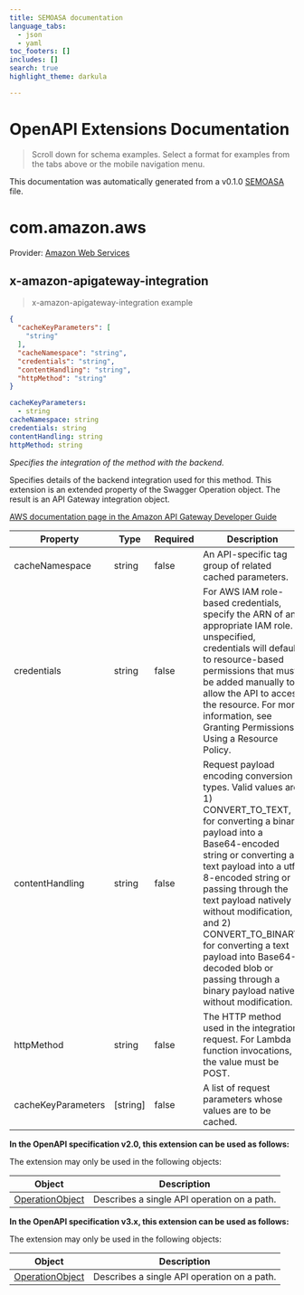 ```yaml
---
title: SEMOASA documentation
language_tabs:
  - json
  - yaml
toc_footers: []
includes: []
search: true
highlight_theme: darkula

---
```


# OpenAPI Extensions Documentation

> Scroll down for schema examples. Select a format for examples from the tabs above or the mobile navigation menu.

This documentation was automatically generated from a v0.1.0 [SEMOASA](https://github.com/RepreZen/SEMOASA) file.


  

  
  
# com.amazon.aws



Provider: <a href="https://aws.amazon.com/">Amazon Web Services</a>




## x-amazon-apigateway-integration
> x-amazon-apigateway-integration example
```json
{
  "cacheKeyParameters": [
    "string"
  ],
  "cacheNamespace": "string",
  "credentials": "string",
  "contentHandling": "string",
  "httpMethod": "string"
}
```
```yaml
cacheKeyParameters:
  - string
cacheNamespace: string
credentials: string
contentHandling: string
httpMethod: string

```





*Specifies the integration of the method with the backend.*

Specifies details of the backend integration used for this method.
This extension is an extended property of the Swagger Operation object.
The result is an API Gateway integration object.





<a href="http://docs.aws.amazon.com/apigateway/latest/developerguide/api-gateway-swagger-extensions-integration.html">AWS documentation page in the  Amazon API Gateway Developer Guide</a>




|Property|Type|Required|Description
|---|---|---|---|
|cacheNamespace|string|false|An API-specific tag group of related cached parameters.|
|credentials|string|false|For AWS IAM role-based credentials, specify the ARN of an appropriate IAM role. If unspecified, credentials will default to resource-based permissions that must be added manually to allow the API to access the resource. For more information, see Granting Permissions Using a Resource Policy. |
|contentHandling|string|false|Request payload encoding conversion types. Valid values are 1) CONVERT_TO_TEXT, for converting a binary payload into a Base64-encoded string or converting a text payload into a utf-8-encoded string or passing through the text payload natively without modification, and 2) CONVERT_TO_BINARY, for converting a text payload into Base64-decoded blob or passing through a binary payload natively without modification. |
|httpMethod|string|false|The HTTP method used in the integration request. For Lambda function invocations, the value must be POST. |
|cacheKeyParameters|[string]|false|A list of request parameters whose values are to be cached.|



**In the OpenAPI specification v2.0, this extension can be used as follows:**



<aside class="warning">
The extension may only be used in the following objects:
</aside>

|Object|Description|
|---|---|
|<a href="https://github.com/OAI/openapi-specification/tree/master/versions/2.0.md#operationObject">OperationObject</a>|Describes a single API operation on a path.|












**In the OpenAPI specification v3.x, this extension can be used as follows:**



<aside class="warning">
The extension may only be used in the following objects:
</aside>

|Object|Description|
|---|---|
|<a href="https://github.com/OAI/openapi-specification/tree/master/versions/3.0.0.md#operationObject">OperationObject</a>|Describes a single API operation on a path.|













  


